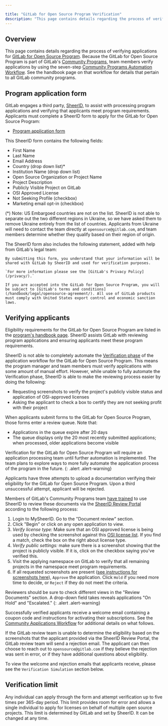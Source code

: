 ```yaml
---

title: "GitLab for Open Source Program Verification"
description: "This page contains details regarding the process of verification for the GitLab for Open Source Program."
---
```








## Overview

This page contains details regarding the process of verifying applications for [GitLab for Open Source Program](/solutions/open-source/). Because the GitLab for Open Source Program is part of GitLab's [Community Programs](/handbook/marketing/developer-relations/community-programs/), team members verify applications by using the seven-step [Community Programs Automation Workflow](/handbook/marketing/developer-relations/community-programs/automated-community-programs). See the handbook page on that workflow for details that pertain to all GitLab community programs.

## Program application form

GitLab engages a third party, [SheerID](https://www.sheerid.com/), to assist with processing program applications and verifying that applicants meet program requirements. Applicants must complete a SheerID form to apply for the GitLab for Open Source Program:

* [Program application form](https://offers.sheerid.com/gitlab/member/)

This SheerID form contains the following fields:

- First Name
- Last Name
- Email Address
- Country (drop down list)*
- Institution Name (drop down list)
- Open Source Organization or Project Name
- Project Description
- Publicly Visible Project on GitLab
- OSI Approved License
- Not Seeking Profile (checkbox)
- Marketing email opt-in (checkbox)

(*) Note: US Embargoed countries are not on the list. SheerID is not able to separate out the two different regions in Ukraine, so we have asked them to remove Ukraine entirely from the list of countries. Applicants from Ukraine will need to contact the team directly at `opensource@gitlab.com`, and team members determine whether they qualify based on their region of origin.

The SheerID form also includes the following statement, added with help from GitLab's legal team:

```
By submitting this form, you understand that your information will be shared with GitLab by SheerID and used for verification purposes.

`For more information please see the [GitLab's Privacy Policy](/privacy/).`

If you are accepted into the GitLab for Open Source Program, you will be subject to [GitLab's terms and conditions](/handbook/legal/opensource-agreement/). All use of GitLab products must comply with United States export control and economic sanction laws.
```

## Verifying applicants

Eligibility requirements for the GitLab for Open Source Program are listed in the [program's handbook page](/handbook/marketing/developer-relations/community-programs/opensource-program/). SheerID assists GitLab with reviewing program applications and ensuring applicants meet these program requirements.

SheerID is not able to completely automate the [Verification phase](/handbook/marketing/developer-relations/community-programs/automated-community-programs/#verification) of the application workflow for the GitLab for Open Source Program. This means the program manager and team members must verify applications with some amount of manual effort. However, while unable to fully automate the Verification phase, SheerID is able to make the reviewing process easier by doing the following:

* Requesting screenshots to verify the project's publicly visible status and application of OSI-approved licenses
* Asking the applicant to check a box to certify they are not seeking profit with their project

When applicants submit forms to the GitLab for Open Source Program, those forms enter a review queue. Note that:

* Applications in the queue expire after 20 days
* The queue displays only the 20 most recently submitted applications; when processed, older applications become visible

<i class="fas fa-hand-point-right" aria-hidden="true" style="color: rgb(138, 109, 59);"></i> Verification for the GitLab for Open Source Program will require an application processing team until further automation is implemented. The team plans to explore ways to more fully automate the application process of the program in the future.
{: .alert .alert-warning}

Applicants have three attempts to upload a documentation verifying their eligibility for the GitLab for Open Source Program. Upon a third unsuccessful attempt, applicant will be rejected.

Members of GitLab's Community Programs team [have trained](/handbook/marketing/developer-relations/community-programs/automated-community-programs/#sheer-id-training-materials) to use SheerID to review these documents via the [SheerID Review Portal](https://my.sheerid.com/) according to the following process:

 1. Login to MySheerID. Go to the "Document review" section.
 1. Click "Begin" or click on any open application to view.
 1. _Verify license type:_ Make sure that an OSI approved license is being used by checking the screenshot against this [OSI license list](https://opensource.org/licenses/alphabetical). If you find a match, check the box on the right about license type.
 1. _Verify public settings:_ make sure there is a screenshot showing that the project is publicly visible. If it is, click on the checkbox saying you've verified this.
 1. Visit the applying namespace on GitLab to verify that all remaining projects in the namespace meet program requirements.
 1. If all requested screenshots are present ([see instructions for screenshots here](https://docs.gitlab.com/ee/subscriptions/#gitlab-for-open-source)), `Approve` the application. Click `Hold` if you need more time to decide, or `Reject` if they do not meet the criteria.

<i class="fas fa-hand-point-right" aria-hidden="true" style="color: rgb(138, 109, 59);"></i> Reviewers should be sure to check different views in the "Review Documents" section. A drop-down field takes reveals applications "On Hold" and "Escalated."
{: .alert .alert-warning}

Successfully verified applicants receive a welcome email containing a coupon code and instructions for activating their subscriptions. See the [Community Applications Workflow](/handbook/marketing/developer-relations/community-programs/automated-community-programs) for additional details on what follows.

If the GitLab review team is unable to determine the eligibility based on the screenshots that the applicant provided via the SheerID Review Portal, the GitLab review team will send a rejection email. The applicant can then choose to reach out to `opensource@gitlab.com` if they believe the rejection was sent in error, or if they have additional questions about eligibility.

To view the welcome and rejection emails that applicants receive, please see the `Verification Simulation` section below.

## Verification limit

Any individual can apply through the form and attempt verification up to five times per 365-day period. This limit provides room for error and allows a single individual to apply for licenses on behalf of multiple open source projects. This limit is determined by GitLab and set by SheerID. It can be changed at any time.
